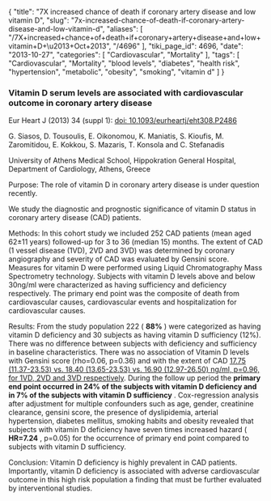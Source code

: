 {
    "title": "7X increased chance of death if coronary artery disease and low vitamin D",
    "slug": "7x-increased-chance-of-death-if-coronary-artery-disease-and-low-vitamin-d",
    "aliases": [
        "/7X+increased+chance+of+death+if+coronary+artery+disease+and+low+vitamin+D+\u2013+Oct+2013",
        "/4696"
    ],
    "tiki_page_id": 4696,
    "date": "2013-10-27",
    "categories": [
        "Cardiovascular",
        "Mortality"
    ],
    "tags": [
        "Cardiovascular",
        "Mortality",
        "blood levels",
        "diabetes",
        "health risk",
        "hypertension",
        "metabolic",
        "obesity",
        "smoking",
        "vitamin d"
    ]
}


### Vitamin D serum levels are associated with cardiovascular outcome in coronary artery disease

Eur Heart J (2013) 34 (suppl 1): [doi: 10.1093/eurheartj/eht308.P2486](https://doi.org/10.1093/eurheartj/eht308.P2486)

G. Siasos,     D. Tousoulis,     E. Oikonomou,    K. Maniatis,    S. Kioufis,    M. Zaromitidou,    E. Kokkou,    S. Mazaris,    T. Konsola and    C. Stefanadis

University of Athens Medical School, Hippokration General Hospital, Department of Cardiology, Athens, Greece

Purpose: The role of vitamin D in coronary artery disease is under question recently. 

We study the diagnostic and prognostic significance of vitamin D status in coronary artery disease (CAD) patients.

Methods: In this cohort study we included 252 CAD patients (mean aged 62±11 years) followed-up for 3 to 36 (median 15) months. The extent of CAD (1 vessel disease (1VD), 2VD and 3VD) was determined by coronary angiography and severity of CAD was evaluated by Gensini score. Measures for vitamin D were performed using Liquid Chromatography Mass Spectrometry technology. Subjects with vitamin D levels above and below 30ng/ml were characterized as having sufficiency and deficiency respectively. The primary end point was the composite of death from cardiovascular causes, cardiovascular events and hospitalization for cardiovascular causes.

Results: From the study population 222 ( **88%** ) were categorized as having vitamin D deficiency and 30 subjects as having vitamin D sufficiency (12%). There was no difference between subjects with deficiency and sufficiency in baseline characteristics. There was no association of Vitamin D levels with Gensini score (rho=0.06, p=0.36) and with the extent of CAD [17.75 (11.37-23.53) vs. 18.40 (13.65-23.53) vs. 16.90 (12.97-26.50) ng/ml, p=0.96, for 1VD, 2VD and 3VD respectively](17.75%20(11.37-23.53)%20vs.%2018.40%20(13.65-23.53)%20vs.%2016.90%20(12.97-26.50)%20ng/ml,%20p=0.96,%20for%201VD,%202VD%20and%203VD%20respectively). During the follow up period the  **primary end point occurred in 24% of the subjects with vitamin D deficiency and in 7% of the subjects with vitamin D sufficiency** . Cox-regression analysis after adjustment for multiple confounders such as age, gender, creatinine clearance, gensini score, the presence of dyslipidemia, arterial hypertension, diabetes mellitus, smoking habits and obesity revealed that subjects with vitamin D deficiency have seven times increased hazard ( **HR=7.24** , p=0.05) for the occurrence of primary end point compared to subjects with vitamin D sufficiency.

Conclusion: Vitamin D deficiency is highly prevalent in CAD patients. Importantly, vitamin D deficiency is associated with adverse cardiovascular outcome in this high risk population a finding that must be further evaluated by interventional studies.